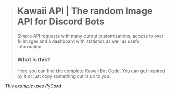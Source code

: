 > # Kawaii API | The random Image API for Discord Bots
> Simple API requests with many output customizations, access to over 1k images and a dashboard with statistics as well as useful information.
> 
> ### What is this?
> Here you can find the complete Kawaii Bot Code. You can get inspired by it or just copy something out is up to you.

_This example uses [PyCord](https://github.com/Pycord-Development/pycord)_
